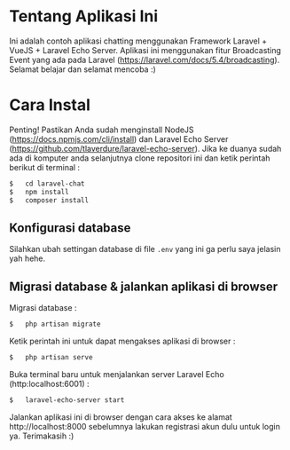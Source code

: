# Tentang Aplikasi Ini
Ini adalah contoh aplikasi chatting menggunakan Framework Laravel + VueJS + Laravel Echo Server.
Aplikasi ini menggunakan fitur Broadcasting Event yang ada pada Laravel (https://laravel.com/docs/5.4/broadcasting). Selamat belajar dan selamat mencoba :)

# Cara Instal
Penting! Pastikan Anda sudah menginstall NodeJS (https://docs.npmjs.com/cli/install) dan Laravel Echo Server (https://github.com/tlaverdure/laravel-echo-server).
Jika ke duanya sudah ada di komputer anda selanjutnya clone repositori ini dan ketik perintah berikut di terminal :

```bash
$   cd laravel-chat
$   npm install
$   composer install
```

## Konfigurasi database
Silahkan ubah settingan database di file `.env` yang ini ga perlu saya jelasin yah hehe.

## Migrasi database & jalankan aplikasi di browser
Migrasi database :
```bash
$   php artisan migrate
```
Ketik perintah ini untuk dapat mengakses aplikasi di browser :
```bash
$   php artisan serve
```
Buka terminal baru untuk menjalankan server Laravel Echo (http:localhost:6001) :
```bash
$   laravel-echo-server start
```

Jalankan aplikasi ini di browser dengan cara akses ke alamat http://localhost:8000
sebelumnya lakukan registrasi akun dulu untuk login ya. Terimakasih :)

